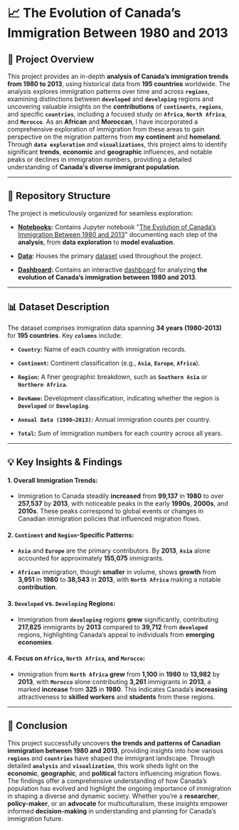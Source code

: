 # 📈 The Evolution of Canada’s Immigration Between 1980 and 2013


## 📌 Project Overview

This project provides an in-depth **analysis of Canada’s immigration trends from 1980 to 2013**, using historical data from **195 countries** worldwide. The analysis explores immigration patterns over time and across **`regions`**, examining distinctions between **`developed`** and **`developing`** regions and uncovering valuable insights on the **contributions** of **`continents`**, **`regions`**, and specific **`countries`**, including a focused study on **`Africa`**, **`North Africa`**, and **`Morocco`**. As an **African** and **Moroccan**, I have incorporated a comprehensive exploration of immigration from these areas to gain perspective on the migration patterns from **my continent** and **homeland**. Through **`data exploration`** and **`visualizations`**, this project aims to identify significant **trends**, **economic** and **geographic** influences, and notable peaks or declines in immigration numbers, providing a detailed understanding of **Canada's diverse immigrant population**.
________________________________________

## 📂 Repository Structure

The project is meticulously organized for seamless exploration:

+ **[Notebooks](https://github.com/Waliid18/Walid-Lahlali-Data-Science-Portfolio/tree/main/Data-Science-Projects/02%20-%20Exploratory-Data-Analysis-EDA-Projects/02%20-%20The%20Evolution%20of%20Canada%E2%80%99s%20Immigration%20Between%201980%20and%202013/01%20-%20Notebooks):** Contains Jupyter notebook "[The Evolution of Canada’s Immigration Between 1980 and 2013](https://github.com/Waliid18/Walid-Lahlali-Data-Science-Portfolio/blob/main/Data-Science-Projects/02%20-%20Exploratory-Data-Analysis-EDA-Projects/02%20-%20The%20Evolution%20of%20Canada%E2%80%99s%20Immigration%20Between%201980%20and%202013/01%20-%20Notebooks/The_Evolution_of_Canada%E2%80%99s_Immigration_Between_1980_and_2013.ipynb)" documenting each step of the **analysis**, from **data exploration** to **model evaluation**.
  
+ **[Data](https://github.com/Waliid18/Walid-Lahlali-Data-Science-Portfolio/tree/main/Data-Science-Projects/02%20-%20Exploratory-Data-Analysis-EDA-Projects/02%20-%20The%20Evolution%20of%20Canada%E2%80%99s%20Immigration%20Between%201980%20and%202013/02%20-%20Data):** Houses the primary [dataset](https://github.com/Waliid18/Walid-Lahlali-Data-Science-Portfolio/blob/main/Data-Science-Projects/02%20-%20Exploratory-Data-Analysis-EDA-Projects/02%20-%20The%20Evolution%20of%20Canada%E2%80%99s%20Immigration%20Between%201980%20and%202013/02%20-%20Data/Immigration_Canada.csv) used throughout the project.

+ **[Dashboard](https://github.com/Waliid18/Walid-Lahlali-Data-Science-Portfolio/tree/main/Data-Science-Projects/02%20-%20Exploratory-Data-Analysis-EDA-Projects/02%20-%20The%20Evolution%20of%20Canada%E2%80%99s%20Immigration%20Between%201980%20and%202013/03%20-%20Dashboard):** Contains an interactive [dashboard]() for analyzing **the evolution of Canada’s immigration between 1980 and 2013**. 
________________________________________

## 📊 Dataset Description

The dataset comprises immigration data spanning **34 years (1980-2013)** for **195 countries**. Key **`columns`** include:

+ **`Country`:** Name of each country with immigration records.
  
+ **`Continent`:** Continent classification (e.g., **`Asia`**, **`Europe`**, **`Africa`**).
  
+ **`Region`:** A finer geographic breakdown, such as **`Southern Asia`** or **`Northern Africa`**.
  
+ **`DevName`:** Development classification, indicating whether the region is **`Developed`** or **`Developing`**.
  
+ **`Annual Data (1980–2013)`:** Annual immigration counts per country.
  
+ **`Total`:** Sum of immigration numbers for each country across all years.
  
________________________________________

## 💡 Key Insights & Findings


#### 1. Overall Immigration Trends:

  + Immigration to Canada steadily **increased** from **99,137** in **1980** to over **257,537** by **2013**, with noticeable peaks in the early **1990s**, **2000s**, and **2010s**. These peaks correspond to global events or changes in Canadian immigration policies that influenced migration flows.

#### 2. `Continent` and `Region`-Specific Patterns:

  + **`Asia`** and **`Europe`** are the primary contributors. By **2013**, **`Asia`** alone accounted for approximately **155,075** immigrants.
    
  + **`African`** immigration, though **smaller** in volume, shows **growth** from **3,951** in **1980** to **38,543** in **2013**, with **`North Africa`** making a notable **contribution**.

#### 3. `Developed` vs. `Developing` Regions:

  + Immigration from **`developing`** regions **grew** significantly, contributing **217,825** immigrants by **2013** compared to **39,712** from **`developed`** regions, highlighting Canada’s appeal to individuals from **emerging economies**.
  
#### 4. Focus on `Africa`, `North Africa`, and `Morocco`:

  + Immigration from **`North Africa` grew** from **1,100** in **1980** to **13,982** by **2013**, with **`Morocco`** alone contributing **3,261** immigrants in **2013**, a marked **increase** from **325** in **1980**. This indicates Canada’s **increasing** attractiveness to **skilled workers** and **students** from these regions.

________________________________________

## 🔑 Conclusion

This project successfully uncovers **the trends and patterns of Canadian immigration between 1980 and 2013**, providing insights into how various **`regions`** and **`countries`** have shaped the immigrant landscape. Through detailed **`analysis`** and **`visualization`**, this work sheds light on the **economic**, **geographic**, and **political** factors influencing migration flows. The findings offer a comprehensive understanding of how Canada’s population has evolved and highlight the ongoing importance of immigration in shaping a diverse and dynamic society. Whether you’re a **researcher**, **policy-maker**, or an **advocate** for multiculturalism, these insights empower informed **decision-making** in understanding and planning for Canada’s immigration future.
